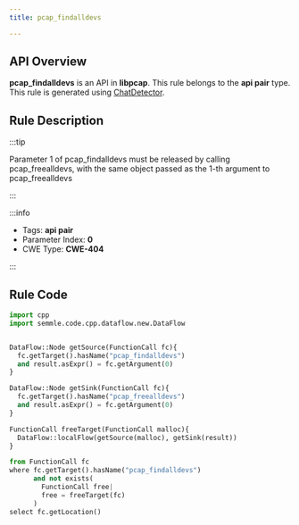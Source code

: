 ```yaml
---
title: pcap_findalldevs

---
```



## API Overview
**pcap_findalldevs** is an API in **libpcap**. This rule belongs to the **api pair** type. This rule is generated using [ChatDetector](../../tools/ChatDetector).
## Rule Description

:::tip

Parameter 1 of pcap_findalldevs must be released by calling pcap_freealldevs, with the same object passed as the 1-th argument to pcap_freealldevs

:::

:::info

- Tags: **api pair**
- Parameter Index: **0**
- CWE Type: **CWE-404**

:::

## Rule Code
```python
import cpp
import semmle.code.cpp.dataflow.new.DataFlow


DataFlow::Node getSource(FunctionCall fc){
  fc.getTarget().hasName("pcap_findalldevs")
  and result.asExpr() = fc.getArgument(0)
}

DataFlow::Node getSink(FunctionCall fc){
  fc.getTarget().hasName("pcap_freealldevs")
  and result.asExpr() = fc.getArgument(0)
}

FunctionCall freeTarget(FunctionCall malloc){
  DataFlow::localFlow(getSource(malloc), getSink(result))
}

from FunctionCall fc
where fc.getTarget().hasName("pcap_findalldevs")
      and not exists(
        FunctionCall free| 
        free = freeTarget(fc)
      )
select fc.getLocation()
```
